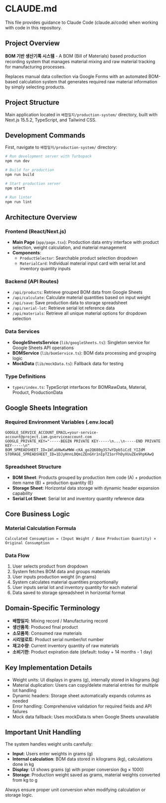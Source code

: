 # CLAUDE.md

This file provides guidance to Claude Code (claude.ai/code) when working with code in this repository.

## Project Overview

**BOM 기반 생산기록 시스템** - A BOM (Bill of Materials) based production recording system that manages material mixing and raw material tracking for manufacturing processes.

Replaces manual data collection via Google Forms with an automated BOM-based calculation system that generates required raw material information by simply selecting products.

## Project Structure

Main application located in `배합일지/production-system/` directory, built with Next.js 15.5.2, TypeScript, and Tailwind CSS.

## Development Commands

First, navigate to `배합일지/production-system/` directory:

```bash
# Run development server with Turbopack
npm run dev

# Build for production
npm run build

# Start production server
npm start

# Run linter
npm run lint
```

## Architecture Overview

### Frontend (React/Next.js)

- **Main Page** (`app/page.tsx`): Production data entry interface with product selection, weight calculation, and material management
- **Components**:
  - `ProductSelector`: Searchable product selection dropdown
  - `MaterialCard`: Individual material input card with serial lot and inventory quantity inputs

### Backend (API Routes)

- `/api/products`: Retrieve grouped BOM data from Google Sheets
- `/api/calculate`: Calculate material quantities based on input weight
- `/api/save`: Save production data to storage spreadsheet
- `/api/serial-lot`: Retrieve serial lot reference data
- `/api/materials`: Retrieve all unique material options for dropdown selection

### Data Services

- **GoogleSheetsService** (`lib/googleSheets.ts`): Singleton service for Google Sheets API operations
- **BOMService** (`lib/bomService.ts`): BOM data processing and grouping logic
- **MockData** (`lib/mockData.ts`): Fallback data for testing

### Type Definitions

- `types/index.ts`: TypeScript interfaces for BOMRawData, Material, Product, ProductionData

## Google Sheets Integration

### Required Environment Variables (.env.local)

```
GOOGLE_SERVICE_ACCOUNT_EMAIL=your-service-account@project.iam.gserviceaccount.com
GOOGLE_PRIVATE_KEY="-----BEGIN PRIVATE KEY-----\n...\n-----END PRIVATE KEY-----\n"
BOM_SPREADSHEET_ID=1WlabNwKwMWW-cKA_go2Q680g3S7wYDpb5iCzE_YIZdM
STORAGE_SPREADSHEET_ID=1DJyHnnLDQmiZEnGXr1nIpTZ1orFhDyXUuZEe9hpKAwQ
```

### Spreadsheet Structure

- **BOM Sheet**: Products grouped by production item code (A) + production item name (B) + production quantity (E)
- **Storage Sheet**: Horizontal data storage with dynamic header expansion capability
- **Serial Lot Sheet**: Serial lot and inventory quantity reference data

## Core Business Logic

### Material Calculation Formula

```
Calculated Consumption = (Input Weight / Base Production Quantity) × Original Consumption
```

### Data Flow

1. User selects product from dropdown
2. System fetches BOM data and groups materials
3. User inputs production weight (in grams)
4. System calculates material quantities proportionally
5. User inputs serial lot and inventory quantity for each material
6. Data saved to storage spreadsheet in horizontal format

## Domain-Specific Terminology

- **배합일지**: Mixing record / Manufacturing record
- **생산품목**: Produced final product
- **소모품목**: Consumed raw materials
- **시리얼로트**: Product serial number/lot number
- **재고수량**: Current inventory quantity of raw materials
- **소비기한**: Product expiration date (default: today + 14 months - 1 day)

## Key Implementation Details

- Weight units: UI displays in grams (g), internally stored in kilograms (kg)
- Material duplication: Users can copy/delete material entries for multiple lot handling
- Dynamic headers: Storage sheet automatically expands columns as needed
- Error handling: Comprehensive validation for required fields and API failures
- Mock data fallback: Uses mockData.ts when Google Sheets unavailable

## Important Unit Handling

The system handles weight units carefully:

- **Input**: Users enter weights in grams (g)
- **Internal calculation**: BOM data stored in kilograms (kg), calculations done in kg
- **Display**: UI shows grams (g) with proper conversion (kg × 1000)
- **Storage**: Production weight saved as grams, material weights converted from kg to g

Always ensure proper unit conversion when modifying calculation or storage logic.
